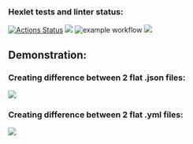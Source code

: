 ### Hexlet tests and linter status:
[![Actions Status](https://github.com/SierraMoiseevna/frontend-project-46/actions/workflows/hexlet-check.yml/badge.svg)](https://github.com/SierraMoiseevna/frontend-project-46/actions)
<a href="https://codeclimate.com/github/ElenaManukyan/frontend-project-46/maintainability"><img src="https://api.codeclimate.com/v1/badges/567e889cf3a5d076d28d/maintainability" /></a>
![example workflow](https://github.com/ElenaManukyan/frontend-project-46/actions/workflows/gendiff.yml/badge.svg)
<a href="https://codeclimate.com/github/ElenaManukyan/frontend-project-46/test_coverage"><img src="https://api.codeclimate.com/v1/badges/567e889cf3a5d076d28d/test_coverage" /></a>
## Demonstration:
### Creating difference between 2 flat .json files:
<a href="https://asciinema.org/a/651304" target="_blank"><img src="https://asciinema.org/a/651304.svg" /></a>
### Creating difference between 2 flat .yml files:
<a href="https://asciinema.org/a/651305" target="_blank"><img src="https://asciinema.org/a/651305.svg" /></a>
